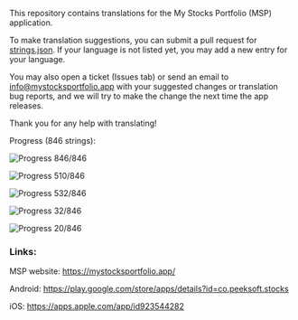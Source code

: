 This repository contains translations for the My Stocks Portfolio (MSP) application.

To make translation suggestions, you can submit a pull request for [strings.json](https://github.com/mystocksportfolio/translations/blob/main/strings.json). If your language is not listed yet, you may add a new entry for your language.

You may also open a ticket (Issues tab) or send an email to info@mystocksportfolio.app with your suggested changes or translation bug reports, and we will try to make the change the next time the app releases.

Thank you for any help with translating!

Progress (846 strings):

![Progress](https://progress-bar.dev/100?title=en&width=120) 846/846

![Progress](https://progress-bar.dev/60?title=zh-Hant-TW&width=120) 510/846

![Progress](https://progress-bar.dev/63?title=fr&width=120) 532/846

![Progress](https://progress-bar.dev/4?title=de&width=120) 32/846

![Progress](https://progress-bar.dev/2?title=zh&width=120) 20/846

### Links:

MSP website: https://mystocksportfolio.app/

Android: https://play.google.com/store/apps/details?id=co.peeksoft.stocks

iOS: https://apps.apple.com/app/id923544282
